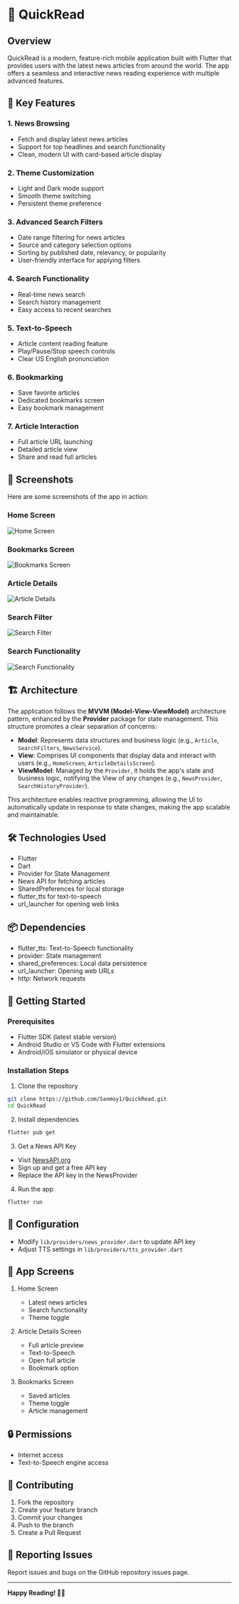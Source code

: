 # 📰 QuickRead

## Overview
QuickRead is a modern, feature-rich mobile application built with Flutter that provides users with the latest news articles from around the world. The app offers a seamless and interactive news reading experience with multiple advanced features.

## 🌟 Key Features

### 1. News Browsing
- Fetch and display latest news articles
- Support for top headlines and search functionality
- Clean, modern UI with card-based article display

### 2. Theme Customization
- Light and Dark mode support
- Smooth theme switching
- Persistent theme preference

### 3. Advanced Search Filters
- Date range filtering for news articles
- Source and category selection options
- Sorting by published date, relevancy, or popularity
- User-friendly interface for applying filters

### 4. Search Functionality
- Real-time news search
- Search history management
- Easy access to recent searches

### 5. Text-to-Speech
- Article content reading feature
- Play/Pause/Stop speech controls
- Clear US English pronunciation

### 6. Bookmarking
- Save favorite articles
- Dedicated bookmarks screen
- Easy bookmark management

### 7. Article Interaction
- Full article URL launching
- Detailed article view
- Share and read full articles

## 📸 Screenshots

Here are some screenshots of the app in action:

### Home Screen
![Home Screen](screenshots/image1.png)

### Bookmarks Screen
![Bookmarks Screen](screenshots/image2.png)

### Article Details
![Article Details](screenshots/image3.png)

### Search Filter
![Search Filter](screenshots/image4.png)

### Search Functionality
![Search Functionality](screenshots/image5.png)

## 🏗 Architecture

The application follows the **MVVM (Model-View-ViewModel)** architecture pattern, enhanced by the **Provider** package for state management. This structure promotes a clear separation of concerns:

- **Model**: Represents data structures and business logic (e.g., `Article`, `SearchFilters`, `NewsService`).
- **View**: Comprises UI components that display data and interact with users (e.g., `HomeScreen`, `ArticleDetailsScreen`).
- **ViewModel**: Managed by the `Provider`, it holds the app's state and business logic, notifying the View of any changes (e.g., `NewsProvider`, `SearchHistoryProvider`).

This architecture enables reactive programming, allowing the UI to automatically update in response to state changes, making the app scalable and maintainable.

## 🛠 Technologies Used
- Flutter
- Dart
- Provider for State Management
- News API for fetching articles
- SharedPreferences for local storage
- flutter_tts for text-to-speech
- url_launcher for opening web links

## 📦 Dependencies
- flutter_tts: Text-to-Speech functionality
- provider: State management
- shared_preferences: Local data persistence
- url_launcher: Opening web URLs
- http: Network requests

## 🚀 Getting Started

### Prerequisites
- Flutter SDK (latest stable version)
- Android Studio or VS Code with Flutter extensions
- Android/iOS simulator or physical device

### Installation Steps
1. Clone the repository
```bash
git clone https://github.com/Sanmoy1/QuickRead.git
cd QuickRead
```

2. Install dependencies
```bash
flutter pub get
```

3. Get a News API Key
- Visit [NewsAPI.org](https://newsapi.org/)
- Sign up and get a free API key
- Replace the API key in the NewsProvider

4. Run the app
```bash
flutter run
```

## 🔧 Configuration
- Modify `lib/providers/news_provider.dart` to update API key
- Adjust TTS settings in `lib/providers/tts_provider.dart`

## 🌈 App Screens
1. Home Screen
   - Latest news articles
   - Search functionality
   - Theme toggle

2. Article Details Screen
   - Full article preview
   - Text-to-Speech
   - Open full article
   - Bookmark option

3. Bookmarks Screen
   - Saved articles
   - Theme toggle
   - Article management

## 🔒 Permissions
- Internet access
- Text-to-Speech engine access

## 🤝 Contributing
1. Fork the repository
2. Create your feature branch
3. Commit your changes
4. Push to the branch
5. Create a Pull Request

## 🐛 Reporting Issues
Report issues and bugs on the GitHub repository issues page.

---

**Happy Reading! 📖✨**
